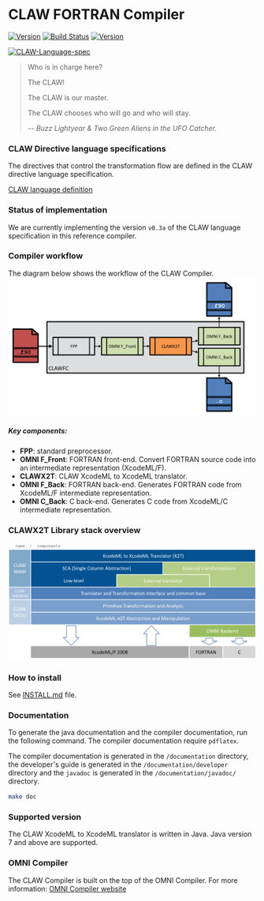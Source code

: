 # CLAW FORTRAN Compiler

<a target="_blank" href="http://semver.org">![Version](https://img.shields.io/badge/Version-1.0.0-lightgray.svg)</a> [![Build Status](https://travis-ci.org/clementval/claw-compiler.svg?branch=master)](https://travis-ci.org/clementval/claw-compiler)
<a target="_blank" href="https://claw-compiler.slack.com/">![Version](https://img.shields.io/badge/Collab-Slack-yellow.svg)</a>

<a target="_blank" href="https://github.com/C2SM-RCM/claw-language-specification/blob/master/claw_language_specifications.pdf">![CLAW-Language-spec](https://img.shields.io/badge/CLAW_Language-0.4.0-blue.svg)</a>


> Who is in charge here?
>
> The CLAW!
>
> The CLAW is our master.
>
> The CLAW chooses who will go and who will stay.
>
> -- <cite>Buzz Lightyear & Two Green Aliens in the UFO Catcher.</cite>



### CLAW Directive language specifications
The directives that control the transformation flow are defined in the
CLAW directive language specification.

[CLAW language definition](https://github.com/C2SM-RCM/claw-language-definition)

### Status of implementation
We are currently implementing the version `v0.3a` of the CLAW language
specification in this reference compiler.

### Compiler workflow
The diagram below shows the workflow of the CLAW Compiler.
![CLAW Compiler workflow](documentation/developer/resources/clawfc_workflow.png)

##### Key components:
* **FPP**: standard preprocessor.
* **OMNI F_Front**: FORTRAN front-end. Convert FORTRAN source code into an
  intermediate representation (XcodeML/F).
* **CLAWX2T**: CLAW XcodeML to XcodeML translator.
* **OMNI F_Back**: FORTRAN back-end. Generates FORTRAN code from XcodeML/F
  intermediate representation.
* **OMNI C_Back**: C back-end. Generates C code from XcodeML/C
  intermediate representation.

### CLAWX2T Library stack overview

![CLAWX2T Library stack](documentation/developer/resources/clawx2t_stack.png)

### How to install
See [INSTALL.md](./INSTALL.md) file.

### Documentation
To generate the java documentation and the compiler documentation, run the
following command. The compiler documentation require `pdflatex`.

The compiler documentation is generated in the `/documentation` directory, the
developer's guide is generated in the `/documentation/developer` directory and
the `javadoc` is generated in the `/documentation/javadoc/` directory.

```bash
make doc
```

### Supported version
The CLAW XcodeML to XcodeML translator is written in Java. Java version 7 and
above are supported.


### OMNI Compiler
The CLAW Compiler is built on the top of the OMNI Compiler. For more
information: [OMNI Compiler website](http://omni-compiler.org)
